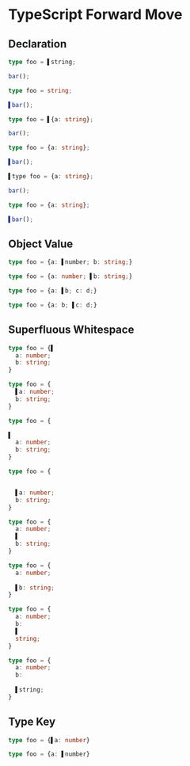# TypeScript Forward Move
## Declaration
```typescript
type foo = ▌string;

bar();
```
```typescript
type foo = string;

▌bar();
```

```typescript
type foo = ▌{a: string};

bar();
```
```typescript
type foo = {a: string};

▌bar();
```

```typescript
▌type foo = {a: string};

bar();
```
```typescript
type foo = {a: string};

▌bar();
```

## Object Value
```typescript
type foo = {a: ▌number; b: string;}
```
```typescript
type foo = {a: number; ▌b: string;}
```

```typescript
type foo = {a: ▌b; c: d;}
```
```typescript
type foo = {a: b; ▌c: d;}
```

## Superfluous Whitespace
```typescript
type foo = {▌
  a: number;
  b: string;
} 
```
```typescript
type foo = {
  ▌a: number;
  b: string;
} 
```

```typescript
type foo = {

▌
  a: number;
  b: string;
} 
```
```typescript
type foo = {


  ▌a: number;
  b: string;
} 
```

```typescript
type foo = {
  a: number;
  ▌
  b: string;
} 
```
```typescript
type foo = {
  a: number;
  
  ▌b: string;
} 
```

```typescript
type foo = {
  a: number;
  b: 
  ▌
  string;
}
```
```typescript
type foo = {
  a: number;
  b: 
  
  ▌string;
}
```

## Type Key
```typescript
type foo = {▌a: number}
```
```typescript
type foo = {a: ▌number}
```